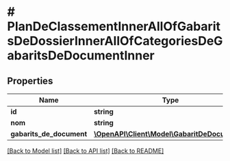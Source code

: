 # # PlanDeClassementInnerAllOfGabaritsDeDossierInnerAllOfCategoriesDeGabaritsDeDocumentInner

## Properties

Name | Type | Description | Notes
------------ | ------------- | ------------- | -------------
**id** | **string** |  |
**nom** | **string** |  |
**gabarits_de_document** | [**\OpenAPI\Client\Model\GabaritDeDocument[]**](GabaritDeDocument.md) |  |

[[Back to Model list]](../../README.md#models) [[Back to API list]](../../README.md#endpoints) [[Back to README]](../../README.md)
